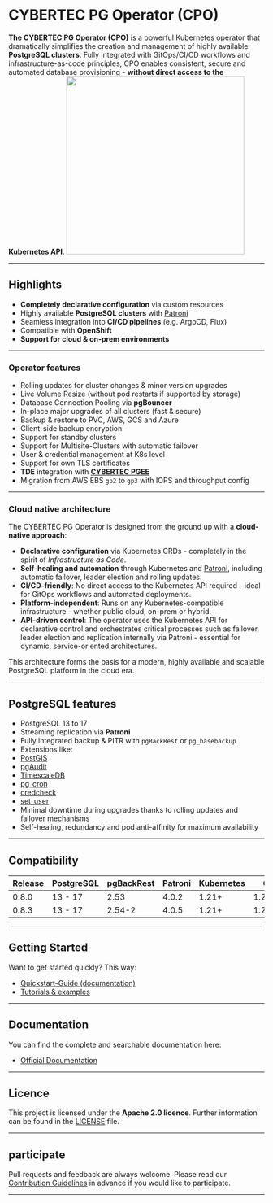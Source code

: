 
# CYBERTEC PG Operator (CPO)

**The CYBERTEC PG Operator (CPO)** is a powerful Kubernetes operator that dramatically simplifies the creation and management of highly available **PostgreSQL clusters**. 
Fully integrated with GitOps/CI/CD workflows and infrastructure-as-code principles, CPO enables consistent, secure and automated database provisioning - **without direct access to the Kubernetes API**.
<img src="docs/diagrams/cpo_logo.svg" width="350">

---

## Highlights

- **Completely declarative configuration** via custom resources
- Highly available **PostgreSQL clusters** with [Patroni](https://github.com/zalando/patroni)
- Seamless integration into **CI/CD pipelines** (e.g. ArgoCD, Flux)
- Compatible with **OpenShift**
- **Support for cloud & on-prem environments**

---

### Operator features

- Rolling updates for cluster changes & minor version upgrades
- Live Volume Resize (without pod restarts if supported by storage)
- Database Connection Pooling via **pgBouncer**
- In-place major upgrades of all clusters (fast & secure)
- Backup & restore to PVC, AWS, GCS and Azure
- Client-side backup encryption
- Support for standby clusters
- Support for Multisite-Clusters with automatic failover
- User & credential management at K8s level
- Support for own TLS certificates
- **TDE** integration with **[CYBERTEC PGEE](https://www.cybertec-postgresql.com/en/products/cybertec-postgresql-enterprise-edition/)**
- Migration from AWS EBS `gp2` to `gp3` with IOPS and throughput config

---

### Cloud native architecture

The CYBERTEC PG Operator is designed from the ground up with a **cloud-native approach**:

- **Declarative configuration** via Kubernetes CRDs - completely in the spirit of *Infrastructure as Code*.
- **Self-healing and automation** through Kubernetes and [Patroni](https://github.com/zalando/patroni), including automatic failover, leader election and rolling updates.
- **CI/CD-friendly**: No direct access to the Kubernetes API required - ideal for GitOps workflows and automated deployments.
- **Platform-independent**: Runs on any Kubernetes-compatible infrastructure - whether public cloud, on-prem or hybrid.
- **API-driven control**: The operator uses the Kubernetes API for declarative control and orchestrates critical processes such as failover, leader election and replication internally via Patroni - essential for dynamic, service-oriented architectures.

This architecture forms the basis for a modern, highly available and scalable PostgreSQL platform in the cloud era.

---

## PostgreSQL features

- PostgreSQL 13 to 17
- Streaming replication via **Patroni**
- Fully integrated backup & PITR with `pgBackRest` or `pg_basebackup`
- Extensions like:
- [PostGIS](https://postgis.net/)
- [pgAudit](https://github.com/pgaudit/pgaudit)
- [TimescaleDB](https://github.com/timescale/timescaledb)
- [pg_cron](https://github.com/citusdata/pg_cron)
- [credcheck](https://github.com/MigOpsRepos/credcheck)
- [set_user](https://github.com/pgaudit/set_user)
- Minimal downtime during upgrades thanks to rolling updates and failover mechanisms
- Self-healing, redundancy and pod anti-affinity for maximum availability

---

## Compatibility

| Release | PostgreSQL | pgBackRest | Patroni | Kubernetes | Go      |
|---------|------------|------------|---------|------------|---------|
| 0.8.0   | 13 - 17    | 2.53       | 4.0.2   | 1.21+      | 1.21.7  |
| 0.8.3   | 13 - 17    | 2.54-2     | 4.0.5   | 1.21+      | 1.22.12 |

--- 

## Getting Started

Want to get started quickly? This way:

- [Quickstart-Guide (documentation)](https://cybertec-postgresql.github.io/CYBERTEC-pg-operator/quickstart/)
- [Tutorials & examples](https://github.com/cybertec-postgresql/CYBERTEC-operator-tutorials)

---

## Documentation

You can find the complete and searchable documentation here:

- [Official Documentation](https://cybertec-postgresql.github.io/CYBERTEC-pg-operator/)

---

## Licence

This project is licensed under the **Apache 2.0 licence**. Further information can be found in the [LICENSE](./LICENSE) file.

---

## participate

Pull requests and feedback are always welcome. Please read our [Contribution Guidelines](CONTRIBUTING.md) in advance if you would like to participate.

---